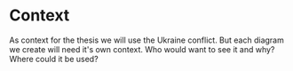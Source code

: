 # Context
As context for the thesis we will use the Ukraine conflict. But each diagram we create will need it's own context. Who would want to see it and why? Where could it be used?